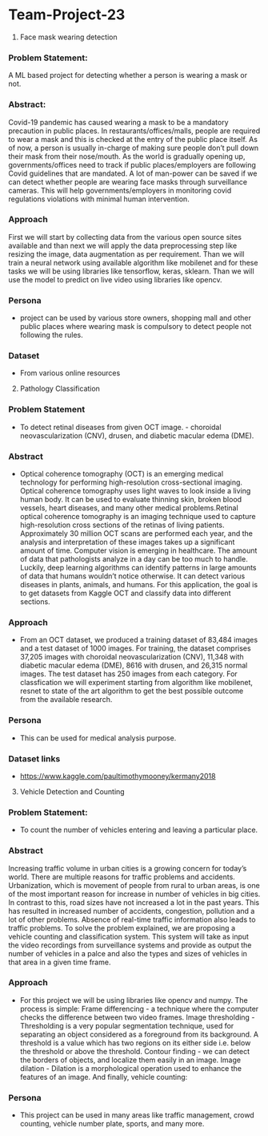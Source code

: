 # Team-Project-23


1. Face mask wearing detection
### Problem Statement:
A ML based project for detecting whether a person is wearing a mask or not.

### Abstract:
Covid-19 pandemic has caused wearing a mask to be a mandatory precaution in public places. In restaurants/offices/malls, people are required to wear a mask and this is checked at the entry of the public place itself. As of now, a person is usually in-charge of making sure people don’t pull down their mask from their nose/mouth.  As the world is gradually opening up, governments/offices need to track if public places/employers are following Covid guidelines that are mandated.
A lot of man-power can be saved if we can detect whether people are wearing face masks through surveillance cameras. This will help governments/employers in monitoring covid regulations violations with minimal human intervention.


### Approach
First we will start by collecting data from the various open source sites available and than next we will apply the data preprocessing step like resizing the image, data augmentation as per requirement. Than we will train a neural network using available algorithm like mobilenet and for these tasks we will be using libraries like tensorflow, keras, sklearn. Than we will use the model to predict on live video using libraries like opencv.

### Persona
- project can be used by various store owners, shopping mall and other public places where wearing mask is compulsory to detect people not following the rules.

### Dataset
- From various online resources


2. Pathology Classification

### Problem Statement
- To detect retinal diseases from given OCT image. - choroidal neovascularization (CNV), drusen, and diabetic macular edema (DME). 

### Abstract
- Optical coherence tomography (OCT) is an emerging medical technology for performing high-resolution cross-sectional imaging. Optical coherence tomography uses light waves to look inside a living human body. It can be used to evaluate thinning skin, broken blood vessels, heart diseases, and many other medical problems.Retinal optical coherence tomography is an imaging technique used to capture high-resolution cross sections of the retinas of living patients. Approximately 30 million OCT scans are performed each year, and the analysis and interpretation of these images takes up a significant amount of time. Computer vision is emerging in healthcare. The amount of data that pathologists analyze in a day can be too much to handle. Luckily, deep learning algorithms can identify patterns in large amounts of data that humans wouldn’t notice otherwise. It can detect various diseases in plants, animals, and humans. For this application, the goal is to get datasets from Kaggle OCT and classify data into different sections. 

### Approach
- From an OCT dataset, we produced a training dataset of 83,484 images and a test dataset of 1000 images. For training, the dataset comprises 37,205 images with choroidal neovascularization (CNV), 11,348 with diabetic macular edema (DME), 8616 with drusen, and 26,315 normal images. The test dataset has 250 images from each category. For classfication we will experiment starting from algorithm like mobilenet, resnet to state of the art algorithm to get the best possible outcome from the available research.

### Persona
- This can be used for medical analysis purpose.

### Dataset links
- https://www.kaggle.com/paultimothymooney/kermany2018


3. Vehicle Detection and Counting
### Problem Statement:
- To count the number of vehicles entering and leaving a particular place.

### Abstract
Increasing traffic volume in urban cities is a growing concern for today’s world. There are multiple reasons for traffic problems and accidents. Urbanization, which is movement of people from rural to urban areas, is one of the most important reason for increase in number of vehicles in big cities. In contrast to this, road sizes have not increased a lot in the past years. This has resulted in increased number of accidents, congestion, pollution and a lot of other problems. Absence of real-time traffic information also leads to traffic problems.
To solve the problem explained, we are proposing a vehicle counting and classification system. This system will take as input the video recordings from surveillance systems and provide as output the number of vehicles in a palce and also the types and sizes of vehicles in that area in a given time frame.

### Approach
- For this project we will be using libraries like opencv and numpy. The process is simple: 
Frame differencing - a technique where the computer checks the difference between two video frames.
Image thresholding -  Thresholding is a very popular segmentation technique, used for separating an object considered as a foreground from its background. A threshold is a value which has two regions on its either side i.e. below the threshold or above the threshold. 
Contour finding - we can detect the borders of objects, and localize them easily in an image.
Image dilation - Dilation is a morphological operation used to enhance the features of an image. 
And finally, vehicle counting:

### Persona
- This project can be used in many areas like traffic management, crowd counting, vehicle number plate, sports, and many more.



